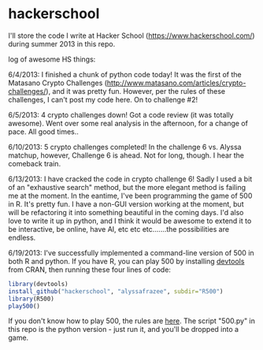 hackerschool
============

I'll store the code I write at Hacker School (https://www.hackerschool.com/) during summer 2013 in this repo.

log of awesome HS things:

6/4/2013: I finished a chunk of python code today! It was the first of the Matasano Crypto Challenges (http://www.matasano.com/articles/crypto-challenges/), and it was pretty fun.  However, per the rules of these challenges, I can't post my code here.  On to challenge #2!

6/5/2013:  4 crypto challenges down!  Got a code review (it was totally awesome).  Went over some real analysis in the afternoon, for a change of pace.  All good times..

6/10/2013:  5 crypto challenges completed!  In the challenge 6 vs. Alyssa matchup, however, Challenge 6 is ahead.  Not for long, though.  I hear the comeback train.

6/13/2013:  I have cracked the code in crypto challenge 6!  Sadly I used a bit of an "exhaustive search" method, but the more elegant method is failing me at the moment.  In the eantime, I've been programming the game of 500 in R.  It's pretty fun.  I have a non-GUI version working at the moment, but will be refactoring it into something beautiful in the coming days.  I'd also love to write it up in python, and I think it would be awesome to extend it to be interactive, be online, have AI, etc etc etc.......the possibilities are endless.

6/19/2013:  I've successfully implemented a command-line version of 500 in both R and python.  If you have R, you can play 500 by installing [devtools](https://github.com/hadley/devtools) from CRAN, then running these four lines of code:
```R
library(devtools)
install_github("hackerschool", "alyssafrazee", subdir="R500")
library(R500)
play500()
```
If you don't know how to play 500, the rules are [here](http://en.wikipedia.org/wiki/500_(card_game)). The script "500.py" in this repo is the python version - just run it, and you'll be dropped into a game.